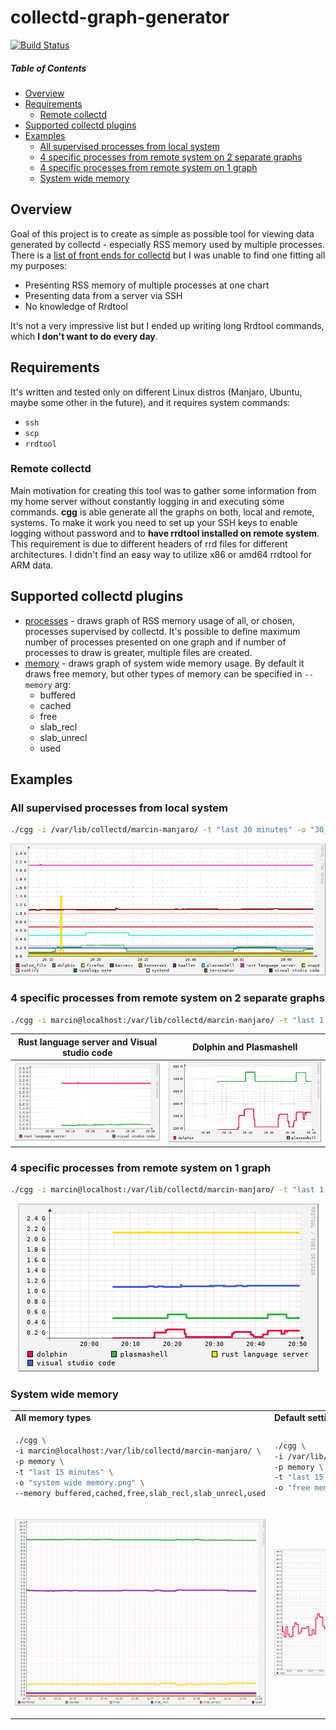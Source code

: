 # collectd-graph-generator

[![Build Status](https://travis-ci.org/twardakm/collectd-graph-generator.svg?branch=main)](https://travis-ci.org/twardakm/collectd-graph-generator)

##### Table of Contents

* [Overview](#overview)
* [Requirements](#requirements)
  * [Remote collectd](#remote-collectd)
* [Supported collectd plugins](#supported-collectd-plugins)
* [Examples](#examples)
  * [All supervised processes from local system](#examples-1)
  * [4 specific processes from remote system on 2 separate graphs](#examples-2)
  * [4 specific processes from remote system on 1 graph](#examples-3)
  * [System wide memory](#examples-4)

## <a name="overview"></a> Overview

Goal of this project is to create as simple as possible tool for viewing data generated by collectd - especially RSS memory used by multiple processes. There is a [list of front ends for collectd](https://collectd.org/wiki/index.php/List_of_front-ends) but I was unable to find one fitting all my purposes:

* Presenting RSS memory of multiple processes at one chart
* Presenting data from a server via SSH
* No knowledge of Rrdtool

It's not a very impressive list but I ended up writing long Rrdtool commands, which **I don't want to do every day**.

## <a name="requirements"></a> Requirements

It's written and tested only on different Linux distros (Manjaro, Ubuntu, maybe some other in the future), and it requires system commands:

* `ssh`
* `scp`
* `rrdtool`

### <a name="remote-collectd"></a> Remote collectd

Main motivation for creating this tool was to gather some information from my home server without constantly logging in and executing some commands. **cgg** is able generate all the graphs on both, local and remote, systems. To make it work you need to set up your SSH keys to enable logging without password and to **have rrdtool installed on remote system**. This requirement is due to different headers of rrd files for different architectures. I didn't find an easy way to utilize x86 or amd64 rrdtool for ARM data.

## <a name="supported-collectd-plugins"></a> Supported collectd plugins

* [processes](https://collectd.org/wiki/index.php/Plugin:Processes) - draws graph of RSS memory usage of all, or chosen, processes supervised by collectd. It's possible to define maximum number of processes presented on one graph and if number of processes to draw is greater, multiple files are created.
* [memory](https://collectd.org/wiki/index.php/Plugin:Memory) - draws graph of system wide memory usage. By default it draws free memory, but other types of memory can be specified in `--memory` arg:
  * buffered
  * cached
  * free
  * slab_recl
  * slab_unrecl
  * used

## <a name="examples"></a> Examples

### <a name="examples-1"></a> All supervised processes from local system
```bash
./cgg -i /var/lib/collectd/marcin-manjaro/ -t "last 30 minutes" -o "30_minutes_all_processes.png"
```
<p align="center"> 
<img src="examples/processes/30_minutes_all_processes.png" width=600>
</p>

### <a name="examples-2"></a> 4 specific processes from remote system on 2 separate graphs
```bash
./cgg -i marcin@localhost:/var/lib/collectd/marcin-manjaro/ -t "last 1 hour" -o "1_hour.png" -w 400 -h 200 --processes "rust language server,visual studio code,dolphin,plasmashell" -m 2
```

Rust language server and Visual studio code | Dolphin and Plasmashell
:------------------------------------------:|:------------------------------------------:
![Rust language server and Visual studio code](examples/processes/1_hour_2.png)  |  ![Dolphin and Plasmashell](examples/processes/1_hour_1.png)

### <a name="examples-3"></a> 4 specific processes from remote system on 1 graph
```bash
./cgg -i marcin@localhost:/var/lib/collectd/marcin-manjaro/ -t "last 1 hour" -o "1_hour.png" -w 400 -h 200 --processes "rust language server,visual studio code,dolphin,plasmashell"
```
<p align="center"> 
<img src="examples/processes/1_hour.png">
</p>

### <a name="examples-4"></a> System wide memory
<table>
<tr>
<td><b>All memory types</b></td>
<td><b>Default settings (free)</b></td>
</tr>
<tr>
<td>

```bash
./cgg \
-i marcin@localhost:/var/lib/collectd/marcin-manjaro/ \
-p memory \
-t "last 15 minutes" \
-o "system wide memory.png" \
--memory buffered,cached,free,slab_recl,slab_unrecl,used
```
</td>
<td>

```bash
./cgg \
-i /var/lib/collectd/marcin-manjaro/ \
-p memory \
-t "last 15 minutes" \
-o "free memory.png"
```
</td>
</tr>
<tr>
<td>
<p align="center">
<img src="examples/memory/system_wide_memory.png">
</p>
</td>
<td>
<p align="center">
<img src="examples/memory/free_memory.png">
</p>
</td>
</tr>
</table>